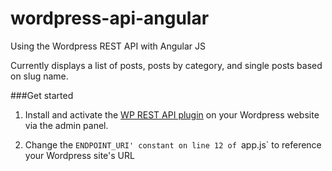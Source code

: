 # wordpress-api-angular
Using the Wordpress REST API with Angular JS

Currently displays a list of posts, posts by category, and single posts based on slug name.

###Get started

1. Install and activate the [WP REST API plugin](http://v2.wp-api.org/) on your Wordpress website via the admin panel.

2. Change the `ENDPOINT_URI' constant on line 12 of `app.js` to reference your Wordpress site's URL

